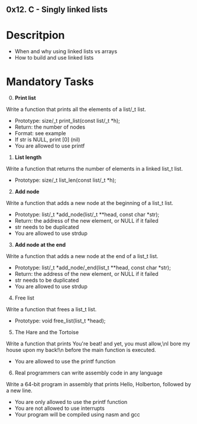 ## 0x12. C - Singly linked lists

# Descritpion

* When and why using linked lists vs arrays
* How to build and use linked lists

# Mandatory Tasks

0. **Print list**

Write a function that prints all the elements of a list/_t list.

* Prototype: size/_t print_list(const list/_t *h);
* Return: the number of nodes
* Format: see example
* If str is NULL, print [0] (nil)
* You are allowed to use printf


1. **List length**

Write a function that returns the number of elements in a linked list_t list.

* Prototype: size/_t list_len(const list/_t *h);


2. **Add node**

Write a function that adds a new node at the beginning of a list_t list.

* Prototype: list/_t *add_node(list/_t **head, const char *str);
* Return: the address of the new element, or NULL if it failed
* str needs to be duplicated
* You are allowed to use strdup


3. **Add node at the end**

Write a function that adds a new node at the end of a list_t list.

* Prototype: list/_t *add_node/_end(list_t **head, const char *str);
* Return: the address of the new element, or NULL if it failed
* str needs to be duplicated
* You are allowed to use strdup


4. Free list

Write a function that frees a list_t list.

* Prototype: void free_list(list_t *head);


5. The Hare and the Tortoise

Write a function that prints You're beat! and yet, you must allow,\nI bore my house upon my back!\n before the main function is executed.

* You are allowed to use the printf function


6. Real programmers can write assembly code in any language

Write a 64-bit program in assembly that prints Hello, Holberton, followed by a new line.

* You are only allowed to use the printf function
* You are not allowed to use interrupts
* Your program will be compiled using nasm and gcc

